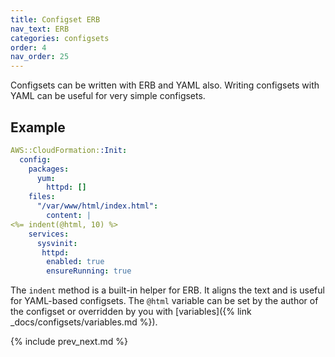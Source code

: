 ```yaml
---
title: Configset ERB
nav_text: ERB
categories: configsets
order: 4
nav_order: 25
---
```


Configsets can be written with ERB and YAML also.  Writing configsets with YAML can be useful for very simple configsets.

## Example

```yaml
AWS::CloudFormation::Init:
  config:
    packages:
      yum:
        httpd: []
    files:
      "/var/www/html/index.html":
        content: |
<%= indent(@html, 10) %>
    services:
      sysvinit:
       httpd:
        enabled: true
        ensureRunning: true
```

The `indent` method is a built-in helper for ERB. It aligns the text and is useful for YAML-based configsets.  The `@html` variable can be set by the author of the configset or overridden by you with [variables]({% link _docs/configsets/variables.md %}).

{% include prev_next.md %}
